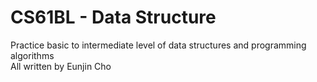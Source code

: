 CS61BL - Data Structure
===

Practice basic to intermediate level of data structures and programming algorithms <br />
All written by Eunjin Cho